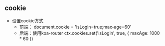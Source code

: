 ## cookie
  - 设置cookie方式
    - 前端： document.cookie = 'isLogin=true;max-age=60'
    - 后端：使用koa-router 
      ctx.cookies.set('isLogin', true, {
        maxAge: 1000 * 60
      })